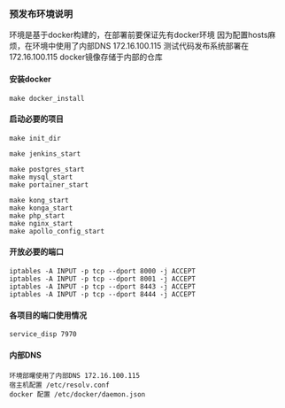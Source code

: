 ### 预发布环境说明

环境是基于docker构建的，在部署前要保证先有docker环境
因为配置hosts麻烦，在环境中使用了内部DNS 172.16.100.115
测试代码发布系统部署在 172.16.100.115
docker镜像存储于内部的仓库

#### 安装docker
```
make docker_install
```

#### 启动必要的项目
```
make init_dir

make jenkins_start

make postgres_start
make mysql_start
make portainer_start

make kong_start
make konga_start
make php_start
make nginx_start
make apollo_config_start
```

#### 开放必要的端口
```
iptables -A INPUT -p tcp --dport 8000 -j ACCEPT
iptables -A INPUT -p tcp --dport 8001 -j ACCEPT
iptables -A INPUT -p tcp --dport 8443 -j ACCEPT
iptables -A INPUT -p tcp --dport 8444 -j ACCEPT
```

#### 各项目的端口使用情况
```
service_disp 7970
```


#### 内部DNS
```
环境部曙使用了内部DNS 172.16.100.115
宿主机配置 /etc/resolv.conf
docker 配置 /etc/docker/daemon.json
```

